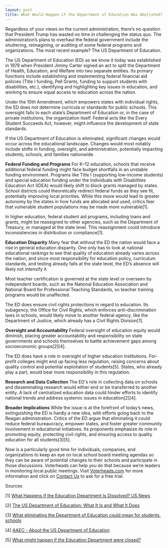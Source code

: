 ```yaml
---
layout: post
title: What Would Happen if the Department of Education Was Abolished? What You Need To Know and How To Get Involved.
---
```


Regardless of your views on the current administration, there’s no question that President Trump has wasted no time in challenging the status quo. The administration’s plans to overhaul the federal government include the shuttering, reimagining, or auditing of some federal programs and organizations. The most recent example? The US Department of Education.

The US Department of Education (ED) as we know it today was established in 1979 when President Jimmy Carter signed an act to split the Department of Health, Education, and Welfare into two separate entities. Its primary functions include establishing and implementing federal financial aid policies (Title I funding, Pell Grants, funding to support students with disabilities, etc.), identifying and highlighting key issues in education, and working to ensure equal access to education across the nation.

Under the 10th Amendment, which empowers states with individual rights, the ED does not determine curricula or standards for public schools. This oversight falls to each state’s Department of Education or, in the case of private institutions, the organization itself. Federal acts like the Every Student Succeeds Act, however, might influence the development of state standards.

If the US Department of Education is eliminated, significant changes would occur across the educational landscape. Changes would most notably include shifts in funding, oversight, and administration, potentially impacting students, schools, and families nationwide.

**Federal Funding and Programs**
For K–12 education, schools that receive additional federal funding might face budget shortfalls in an unstable funding environment. Programs like Title I (supporting low-income students) and special education funding under the Individuals with Disabilities Education Act (IDEA) would likely shift to block grants managed by states. School districts could theoretically redirect federal funds as they see fit, potentially improving local priorities. While this move would lead to greater autonomy by the states in how funds are allocated and used, critics fear that vulnerable student populations may be made more vulnerable\[1\].

In higher education, federal student aid programs, including loans and grants, might be reassigned to other agencies, such as the Department of Treasury, or managed at the state level. This reassignment could introduce inconsistencies in distribution or compliance\[1\].

**Education Disparity**
Many fear that without the ED the nation would face a rise in general education disparity. One only has to look at national educational rankings to see that quality of education already varies across the nation, and since most responsibility for education policy, curriculum standards, and testing already falls at the state level, the ED’s absence will likely not intensify it.

Most teacher certification is governed at the state level or overseen by independent boards, such as the National Education Association and National Board for Professional Teaching Standards, so teacher training programs would be unaffected.

The ED does ensure civil rights protections in regard to education. Its subagency, the Office for Civil Rights, which enforces anti-discrimination laws in schools, would likely move to another federal agency, like the Department of Justice, which already has a Civil Rights Division\[1\].

**Oversight and Accountability**
Federal oversight of education equity would diminish, placing greater accountability and responsibility on state governments and schools themselves to battle achievement gaps among socioeconomic groups\[2\]\[4\].

The ED does have a role in oversight of higher education institutions. For-profit colleges might end up facing less regulation, raising concerns about quality control and potential exploitation of students\[5\]. States, who already play a part, would bear more responsibility in this regulation.

**Research and Data Collection**
The ED's role in collecting data on schools and disseminating research would either end or be transferred to another entity. A lack of centralized education data could hinder efforts to identify national trends and address systemic issues in education\[2\]\[4\].

**Broader Implications**
While the issue is at the forefront of today’s news, extinguishing the ED is hardly a new idea, with efforts going back to the Reagan administration. Critics of the ED argue that eliminating it could reduce federal bureaucracy, empower states, and foster greater community involvement in educational initiatives. Its proponents emphasize its role in promoting equity, protecting civil rights, and ensuring access to quality education for all students\[3\]\[5\].

Now is a particularly good time for individuals, companies, and organizations to keep an eye on local school board meeting agendas so they can be aware of potential changes to their schools and participate in those discussions. Voterheads can help you do that because we’re leaders in monitoring local public meetings. Visit [Voterheads.com](http://Voterheads.com) for more information and click on [Contact Us](https://www.voterheads.com/contact-us) to ask for a free trial.

Sources

\[1\] <a href="https://www.usnews.com/education/best-colleges/articles/what-happens-if-the-education-department-is-dissolved" target="_blank">What Happens if the Education Department Is Dissolved? US News</a>

\[2\] <a href="https://www.htcsbronx.org/education-department" target="blank">The US Department of Education: What It Is and What It Does</a>

\[3\] <a href="https://abc7ny.com/post/donald-trump-transition-news-what-eliminating-department-education-could-mean-students-schools/15559633/" target="blank">What eliminating the Department of Education could mean for students, schools</a>

\[4\] <a href="https://aaec.ed.gov/about-the-us-department-of-education" target="blank">AAEC \- About the US Department of Education</a>

\[5\] <a href="https://hechingerreport.org/what-might-happen-if-the-education-department-were-closed/" target="blank">What might happen if the Education Department were closed?</a>
